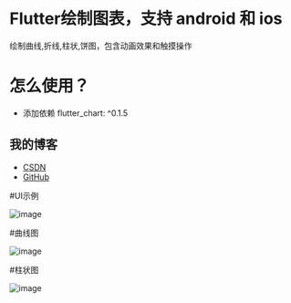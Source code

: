 # Flutter绘制图表，支持 android 和 ios

绘制曲线,折线,柱状,饼图，包含动画效果和触摸操作

# 怎么使用？

- 添加依赖
   flutter_chart: ^0.1.5

## 我的博客

- [CSDN](https://blog.csdn.net/sxt_zls)
- [GitHub](https://github.com/good-good-study/flutter_chart)

#UI示例

![image](https://github.com/good-good-study/flutter_chart/blob/master/ui_chart_all.gif)


#曲线图

![image](https://github.com/good-good-study/flutter_chart/blob/master/ui_chart_curve.gif)


#柱状图

![image](https://github.com/good-good-study/flutter_chart/blob/master/ui_chart_bar.gif)

